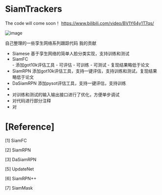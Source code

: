# SiamTrackers

The code will come soon！  https://www.bilibili.com/video/BV1Y64y1T7qs/


![image](https://github.com/HonglinChu/SiamTrackers/tree/master/image/deep.jpg)

自己整理的一些孪生网络系列跟踪代码
我的贡献
- Siamese 基于孪生网络的简单人脸分类实现，支持训练和测试
- SiamFC  
          - 添加got10k评估工具
          - 可评估
          - 可训练
          - 可测试
          - 复现结果略低于论文
- SiamRPN 添加got10k评估工具，支持一键评估，支持训练和测试，复现结果略低于论文
- DaSiamRPN 添加pysot评估工具，支持一键评估，支持训练
-
- 对训练和测试的输入输出接口进行了优化，方便单步调试
- 对代码进行部分注释
- 对


# [Reference]

   [1] SiamFC 

   [2] SiamRPN

   [3] DaSiamRPN

   [5] UpdateNet

   [6] SiamRPN++

   [7] SiamMask
